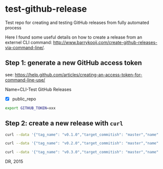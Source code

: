 # test-github-release
Test repo for creating and testing GitHub releases from fully automated process


Here I found some useful details on how to create a release from an externel CLI command: http://www.barrykooij.com/create-github-releases-via-command-line/.


## Step 1: generate a new GitHub access token
see: https://help.github.com/articles/creating-an-access-token-for-command-line-use/

Name=CLI-Test GitHub Releases
- [x] public_repo

```bash
export GITHUB_TOKEN=xxx
```

## Step 2: create a new release with `curl`
```bash
curl --data '{"tag_name": "v0.1.0","target_commitish": "master","name": "v0.1.0","body": "Release of version 0.1.0","draft": false,"prerelease": false}' https://api.github.com/repos/dieterreuter/test-github-release/releases?access_token=$GITHUB_TOKEN
```

```bash
curl --data '{"tag_name": "v0.2.0","target_commitish": "master","name": "v0.2.0","body": "Release of version 0.2.0\n\nxxx","draft": false,"prerelease": false}' https://api.github.com/repos/dieterreuter/test-github-release/releases?access_token=$GITHUB_TOKEN
```

```bash
curl --data '{"tag_name": "v0.3.0","target_commitish": "master","name": "v0.3.0","body": "Release of version 0.3.0\n\n[Docker 1.6.0-rc4 for Raspberry Pi](http://assets.hypriot.com/docker-hypriot_1.6.0-rc4-1_armhf.deb) [sha256sum](http://assets.hypriot.com/docker-hypriot_1.6.0-rc4-1_armhf.deb.sha256)","draft": false,"prerelease": false}' https://api.github.com/repos/dieterreuter/test-github-release/releases?access_token=$GITHUB_TOKEN
```

DR, 2015
